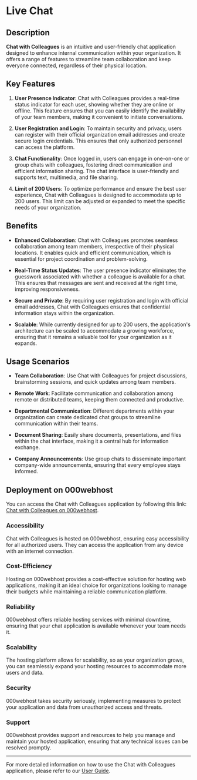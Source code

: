 # Live Chat

## Description

**Chat with Colleagues** is an intuitive and user-friendly chat application designed to enhance internal communication within your organization. It offers a range of features to streamline team collaboration and keep everyone connected, regardless of their physical location.

## Key Features

1. **User Presence Indicator**: Chat with Colleagues provides a real-time status indicator for each user, showing whether they are online or offline. This feature ensures that you can easily identify the availability of your team members, making it convenient to initiate conversations.

2. **User Registration and Login**: To maintain security and privacy, users can register with their official organization email addresses and create secure login credentials. This ensures that only authorized personnel can access the platform.

3. **Chat Functionality**: Once logged in, users can engage in one-on-one or group chats with colleagues, fostering direct communication and efficient information sharing. The chat interface is user-friendly and supports text, multimedia, and file sharing.

4. **Limit of 200 Users**: To optimize performance and ensure the best user experience, Chat with Colleagues is designed to accommodate up to 200 users. This limit can be adjusted or expanded to meet the specific needs of your organization.

## Benefits

- **Enhanced Collaboration**: Chat with Colleagues promotes seamless collaboration among team members, irrespective of their physical locations. It enables quick and efficient communication, which is essential for project coordination and problem-solving.

- **Real-Time Status Updates**: The user presence indicator eliminates the guesswork associated with whether a colleague is available for a chat. This ensures that messages are sent and received at the right time, improving responsiveness.

- **Secure and Private**: By requiring user registration and login with official email addresses, Chat with Colleagues ensures that confidential information stays within the organization.

- **Scalable**: While currently designed for up to 200 users, the application's architecture can be scaled to accommodate a growing workforce, ensuring that it remains a valuable tool for your organization as it expands.

## Usage Scenarios

- **Team Collaboration**: Use Chat with Colleagues for project discussions, brainstorming sessions, and quick updates among team members.

- **Remote Work**: Facilitate communication and collaboration among remote or distributed teams, keeping them connected and productive.

- **Departmental Communication**: Different departments within your organization can create dedicated chat groups to streamline communication within their teams.

- **Document Sharing**: Easily share documents, presentations, and files within the chat interface, making it a central hub for information exchange.

- **Company Announcements**: Use group chats to disseminate important company-wide announcements, ensuring that every employee stays informed.
  
## Deployment on 000webhost

You can access the Chat with Colleagues application by following this link: [Chat with Colleagues on 000webhost](https://20bcd7171.000webhostapp.com/).

### Accessibility
Chat with Colleagues is hosted on 000webhost, ensuring easy accessibility for all authorized users. They can access the application from any device with an internet connection.

### Cost-Efficiency
Hosting on 000webhost provides a cost-effective solution for hosting web applications, making it an ideal choice for organizations looking to manage their budgets while maintaining a reliable communication platform.

### Reliability
000webhost offers reliable hosting services with minimal downtime, ensuring that your chat application is available whenever your team needs it.

### Scalability
The hosting platform allows for scalability, so as your organization grows, you can seamlessly expand your hosting resources to accommodate more users and data.

### Security
000webhost takes security seriously, implementing measures to protect your application and data from unauthorized access and threats.

### Support
000webhost provides support and resources to help you manage and maintain your hosted application, ensuring that any technical issues can be resolved promptly.

---

For more detailed information on how to use the Chat with Colleagues application, please refer to our [User Guide](https://panel.000webhost.com/).
